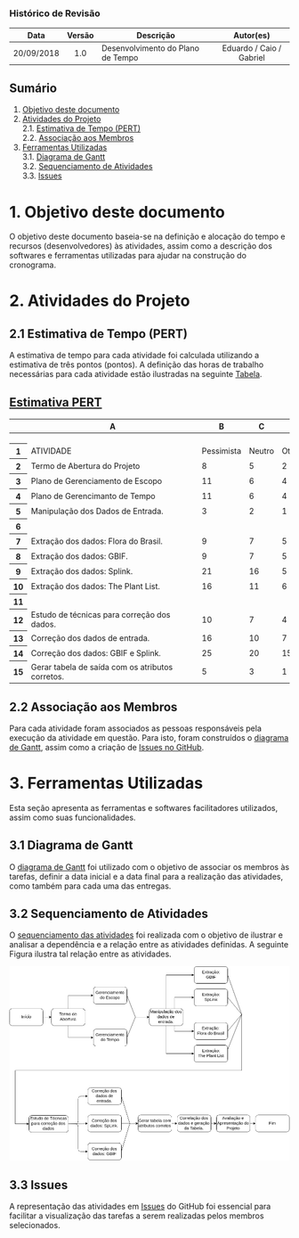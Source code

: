### Histórico de Revisão

| Data | Versão | Descrição | Autor(es) |
| :---: | :---: | --- | :---: |
| 20/09/2018 | 1.0 | Desenvolvimento do Plano de Tempo | Eduardo / Caio / Gabriel|
## Sumário

1. [Objetivo deste documento](#1-Objetivo-deste-d#22-associação-aos-membrosocumento)
2. [Atividades do Projeto](#2-Atividades-do-Projeto)    
  2.1. [Estimativa de Tempo (PERT)](#21-estimativa-de-tempo-pert)    
  2.2. [Associação aos Membros](#22-associação-aos-membros)    
3. [Ferramentas Utilizadas](#3-ferramentas-utilizadas)    
  3.1. [Diagrama de Gantt](#31-diagrama-de-gantt)    
  3.2. [Sequenciamento de Atividades](#32-sequenciamento-de-atividades)    
  3.3. [Issues](#33-issues)    

# 1. Objetivo deste documento
O objetivo deste documento baseia-se na definição e alocação do tempo e recursos (desenvolvedores) às atividades, assim como a descrição dos softwares e ferramentas utilizadas para ajudar na construção do cronograma.

# 2. Atividades do Projeto

## 2.1 Estimativa de Tempo (PERT)
A estimativa de tempo para cada atividade foi calculada utilizando a estimativa de três pontos (pontos). A definição das horas de trabalho necessárias para cada atividade estão ilustradas na seguinte [Tabela](PERT.md).

## [Estimativa PERT](https://docs.google.com/spreadsheets/d/1tk6N9yP0x0Bd0S89-vvIxuFlra7wYxCrg-r4poAxl34/edit?usp=sharing)

<div>
    <table>
        <thead>
        <tr>
            <th class="row-header freezebar-origin-ltr"></th>
            <th id="1960473857C0" style="width:296px" class="column-headers-background">A</th>
            <th id="1960473857C1" style="width:83px" class="column-headers-background">B</th>
            <th id="1960473857C2" style="width:84px" class="column-headers-background">C</th>
            <th id="1960473857C3" style="width:78px" class="column-headers-background">D</th>
            <th id="1960473857C4" style="width:87px" class="column-headers-background">E</th>
        </tr>
        </thead>
        <tbody>
        <tr style='height:19px;'>
        </tr>
        <tr style='height:19px;'>
            <th id="1960473857R1" style="height: 19px;" class="row-headers-background">
                <div class="row-header-wrapper" style="line-height: 19px;">1</div>
            </th>
            <td class="s1">ATIVIDADE</td>
            <td class="s1">Pessimista</td>
            <td class="s1">Neutro</td>
            <td class="s1">Otimista</td>
            <td class="s1">Resultado</td>
        </tr>
        <tr style='height:19px;'>
            <th id="1960473857R2" style="height: 19px;" class="row-headers-background">
                <div class="row-header-wrapper" style="line-height: 19px;">2</div>
            </th>
            <td class="s1">Termo de Abertura do Projeto</td>
            <td class="s2" dir="ltr">8</td>
            <td class="s2" dir="ltr">5</td>
            <td class="s2" dir="ltr">2</td>
            <td class="s2">5</td>
        </tr>
        <tr style='height:19px;'>
            <th id="1960473857R3" style="height: 19px;" class="row-headers-background">
                <div class="row-header-wrapper" style="line-height: 19px;">3</div>
            </th>
            <td class="s1">Plano de Gerenciamento de Escopo</td>
            <td class="s2" dir="ltr">11</td>
            <td class="s2" dir="ltr">6</td>
            <td class="s2" dir="ltr">4</td>
            <td class="s2">6.5</td>
        </tr>
        <tr style='height:19px;'>
            <th id="1960473857R4" style="height: 19px;" class="row-headers-background">
                <div class="row-header-wrapper" style="line-height: 19px;">4</div>
            </th>
            <td class="s1">Plano de Gerencimanto de Tempo</td>
            <td class="s2" dir="ltr">11</td>
            <td class="s2" dir="ltr">6</td>
            <td class="s2" dir="ltr">4</td>
            <td class="s2">6.5</td>
        </tr>
        <tr style='height:19px;'>
            <th id="1960473857R5" style="height: 19px;" class="row-headers-background">
                <div class="row-header-wrapper" style="line-height: 19px;">5</div>
            </th>
            <td class="s1">Manipulação dos Dados de Entrada.</td>
            <td class="s2" dir="ltr">3</td>
            <td class="s2" dir="ltr">2</td>
            <td class="s2" dir="ltr">1</td>
            <td class="s2">2</td>
        </tr>
        <tr style='height:19px;'>
            <th id="1960473857R6" style="height: 19px;" class="row-headers-background">
                <div class="row-header-wrapper" style="line-height: 19px;">6</div>
            </th>
            <td class="s0"></td>
            <td class="s0"></td>
            <td class="s0"></td>
            <td class="s0"></td>
            <td class="s0"></td>
        </tr>
        <tr style='height:19px;'>
            <th id="1960473857R7" style="height: 19px;" class="row-headers-background">
                <div class="row-header-wrapper" style="line-height: 19px;">7</div>
            </th>
            <td class="s1">Extração dos dados: Flora do Brasil.</td>
            <td class="s2" dir="ltr">9</td>
            <td class="s2" dir="ltr">7</td>
            <td class="s2" dir="ltr">5</td>
            <td class="s2">7</td>
        </tr>
        <tr style='height:19px;'>
            <th id="1960473857R8" style="height: 19px;" class="row-headers-background">
                <div class="row-header-wrapper" style="line-height: 19px;">8</div>
            </th>
            <td class="s1">Extração dos dados: GBIF.</td>
            <td class="s2" dir="ltr">9</td>
            <td class="s2" dir="ltr">7</td>
            <td class="s2" dir="ltr">5</td>
            <td class="s2">7</td>
        </tr>
        <tr style='height:19px;'>
            <th id="1960473857R9" style="height: 19px;" class="row-headers-background">
                <div class="row-header-wrapper" style="line-height: 19px;">9</div>
            </th>
            <td class="s1">Extração dos dados: Splink.</td>
            <td class="s2" dir="ltr">21</td>
            <td class="s2" dir="ltr">16</td>
            <td class="s2" dir="ltr">5</td>
            <td class="s2">15</td>
        </tr>
        <tr style='height:19px;'>
            <th id="1960473857R10" style="height: 19px;" class="row-headers-background">
                <div class="row-header-wrapper" style="line-height: 19px;">10</div>
            </th>
            <td class="s1">Extração dos dados: The Plant List.</td>
            <td class="s2" dir="ltr">16</td>
            <td class="s2" dir="ltr">11</td>
            <td class="s2" dir="ltr">6</td>
            <td class="s2">11</td>
        </tr>
        <tr style='height:19px;'>
            <th id="1960473857R11" style="height: 19px;" class="row-headers-background">
                <div class="row-header-wrapper" style="line-height: 19px;">11</div>
            </th>
            <td class="s0"></td>
            <td class="s0"></td>
            <td class="s0"></td>
            <td class="s0"></td>
            <td class="s0"></td>
        </tr>
        <tr style='height:19px;'>
            <th id="1960473857R12" style="height: 19px;" class="row-headers-background">
                <div class="row-header-wrapper" style="line-height: 19px;">12</div>
            </th>
            <td class="s1 softmerge">
                <div class="softmerge-inner" style="width: 293px; left: -1px;">Estudo de técnicas para correção dos
                    dados.
                </div>
            </td>
            <td class="s2" dir="ltr">10</td>
            <td class="s2" dir="ltr">7</td>
            <td class="s2" dir="ltr">4</td>
            <td class="s2">7</td>
        </tr>
        <tr style='height:19px;'>
            <th id="1960473857R13" style="height: 19px;" class="row-headers-background">
                <div class="row-header-wrapper" style="line-height: 19px;">13</div>
            </th>
            <td class="s1">Correção dos dados de entrada.</td>
            <td class="s2" dir="ltr">16</td>
            <td class="s2" dir="ltr">10</td>
            <td class="s2" dir="ltr">7</td>
            <td class="s2">10.5</td>
        </tr>
        <tr style='height:19px;'>
            <th id="1960473857R14" style="height: 19px;" class="row-headers-background">
                <div class="row-header-wrapper" style="line-height: 19px;">14</div>
            </th>
            <td class="s1">Correção dos dados: GBIF e Splink.</td>
            <td class="s2" dir="ltr">25</td>
            <td class="s2" dir="ltr">20</td>
            <td class="s2" dir="ltr">15</td>
            <td class="s2">20</td>
        </tr>
        <tr style='height:19px;'>
            <th id="1960473857R15" style="height: 19px;" class="row-headers-background">
                <div class="row-header-wrapper" style="line-height: 19px;">15</div>
            </th>
            <td class="s1 softmerge">
                <div class="softmerge-inner" style="width: 293px; left: -1px;">Gerar tabela de saída com os atributos
                    corretos.
                </div>
            </td>
            <td class="s2" dir="ltr">5</td>
            <td class="s2" dir="ltr">3</td>
            <td class="s2" dir="ltr">1</td>
            <td class="s2">3</td>
        </tr>
        </tbody>
    </table>
</div>

## 2.2 Associação aos Membros
Para cada atividade foram associados as pessoas responsáveis pela execução da atividade em questão. Para isto, foram construídos o [diagrama de Gantt](updated_GANTTDiagram.pdf), assim como a criação de [Issues no GitHub](https://github.com/ltdagabriel/Database-Macrophytes/issues).

# 3. Ferramentas Utilizadas
Esta seção apresenta as ferramentas e softwares facilitadores utilizados, assim como suas funcionalidades.

## 3.1 Diagrama de Gantt
O [diagrama de Gantt](updated_GANTTDiagram.pdf) foi utilizado com o objetivo de associar os membros às tarefas, definir a data inicial e a data final para a realização das atividades, como também para cada uma das entregas. 

## 3.2 Sequenciamento de Atividades
O [sequenciamento das atividades](Diagrama_Sequenciamento.png) foi realizada com o objetivo de ilustrar e analisar a dependência e a relação entre as atividades definidas. A seguinte Figura ilustra tal relação entre as atividades.

![Sequence_Diagram](Diagrama_Sequenciamento.png)

## 3.3 Issues
A representação das atividades em [Issues](https://github.com/ltdagabriel/Database-Macrophytes/issues) do GitHub foi essencial para facilitar a visualização das tarefas a serem realizadas pelos membros selecionados. 
